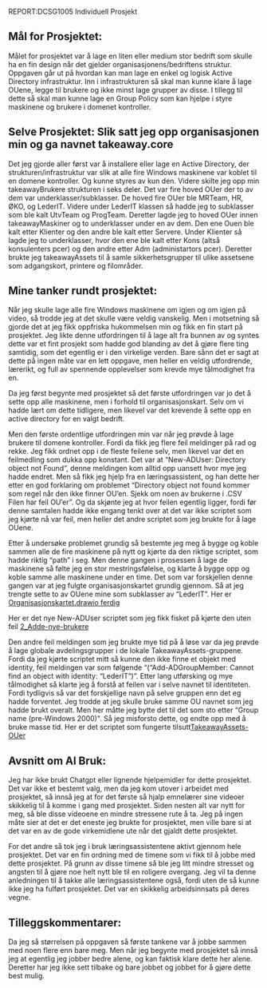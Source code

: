 REPORT:DCSG1005 Individuell Prosjekt 

## Mål for Prosjektet: 

Målet for prosjektet var å lage en liten eller medium stor bedrift som skulle ha en fin design når det gjelder organisasjonens/bedriftens struktur. Oppgaven går ut på hvordan kan man lage en enkel og logisk Active Directory infrastruktur. Inn i infrastrukturen så skal man kunne klare å lage OUene, legge til brukere og ikke minst lage grupper av disse. I tillegg til dette så skal man kunne lage en Group Policy som kan hjelpe i styre maskinene og brukere i domenet kontroller.    

## Selve Prosjektet: Slik satt jeg opp organisasjonen min og ga navnet takeaway.core 

Det jeg gjorde aller først var å installere eller lage en Active Directory, der strukturen/infrastruktur var slik at alle fire Windows maskinene var koblet til en domene kontroller. Og kunne styres av kun den. Videre skilte jeg opp min takeawayBrukere strukturen i seks deler. Det var fire hoved OUer der to av dem var underklasser/subklasser. De hoved fire OUer ble MRTeam, HR, ØKO, og LederIT. Videre under LederIT klassen så hadde jeg to subklasser som ble kalt UtvTeam og ProgTeam. Deretter lagde jeg to hoved OUer innen takeawayMaskiner og to underklasser under en av dem. Den ene Ouen ble kalt etter Klienter og den andre ble kalt etter Servere. Under Klienter så lagde jeg to underklasser, hvor den ene ble kalt etter Kons (altså konsulenters pcer) og den andre etter Adm (administartors pcer). Deretter brukte jeg takeawayAssets til å samle sikkerhetsgrupper til ulike assetsene som adgangskort, printere og filområder.  

## Mine tanker rundt prosjektet: 

Når jeg skulle lage alle fire Windows maskinene om igjen og om igjen på video, så trodde jeg at det skulle være veldig vanskelig. Men i motsetning så gjorde det at jeg fikk oppfriska hukommelsen min og fikk en fin start på prosjektet. Jeg likte denne utfordringen til å lage alt fra bunnen av og syntes dette var et fint prosjekt som hadde god blanding av det å gjøre flere ting samtidig, som det egentlig er i den virkelige verden. Bare sånn det er sagt at dette på ingen måte var en lett oppgave, men heller en veldig utfordrende, lærerikt, og full av spennende opplevelser som krevde mye tålmodighet fra en. 

Da jeg først begynte med prosjektet så det første utfordringen var jo det å sette opp alle maskinene, men i forhold til organisasjonskart. Selv om vi hadde lært om dette tidligere, men likevel var det krevende å sette opp en active directory for en valgt bedrift.  

Men den første ordentlige utfordringen min var når jeg prøvde å lage brukere til domene kontroller. Fordi da fikk jeg flere feil meldinger på rad og rekke. Jeg fikk ordnet opp i de fleste feilene selv, men likevel var det en feilmedling som dukka opp konstant. Det var at “New-ADUser: Directory object not Found”, denne meldingen kom alltid opp uansett hvor mye jeg hadde endret. Men så fikk jeg hjelp fra en læringsassistent, og han dette her etter en god forklaring om problemet “Directory object not found kommer som regel når den ikke finner OU’en. Sjekk om noen av brukerne i .CSV Filen har feil OU’er”. Og da skjønte jeg at hvor feilen egentlig ligger, fordi før denne samtalen hadde ikke engang tenkt over at det var ikke scriptet som jeg kjørte nå var feil, men heller det andre scriptet som jeg brukte for å lage OUene.  

Etter å undersøke problemet grundig så bestemte jeg meg å bygge og koble sammen alle de fire maskinene på nytt og kjørte da den riktige scriptet, som hadde riktig “path” i seg. Men denne gangen i prosessen å lage de maskinene så følte jeg en stor mestringsfølelse, og klarte å bygge opp og koble samme alle maskinene under en time. Det som var forskjellen denne gangen var at jeg fulgte organisasjonskartet grundig gjennom. Så at jeg trengte sette to av OUene mine som subklasser av “LederIT”. Her er [Organisasjonskartet.drawio ferdig](https://gitlab.stud.idi.ntnu.no/-/ide/project/tejbirs/dcsg1005-template-Project/edit/main/-/IMG-Bilde/Organisasjonskart.drawio__ferdig_.png ) 

Her er det nye New-ADUser scriptet som jeg fikk fisket på kjørte den uten feil [2_Adde-nye-brukere](https://gitlab.stud.idi.ntnu.no/tejbirs/dcsg1005-template-Project/-/raw/main/code/2_Adde-nye-brukere.ps1 ) 

Den andre feil meldingen som jeg brukte mye tid på å løse var da jeg prøvde å lage globale avdelingsgrupper i de lokale TakeawayAssets-gruppene. Fordi da jeg kjørte scriptet mitt så kunne den ikke finne et objekt med identity, feil meldingen var som følgende “(“Add-ADGroupMember: Cannot find an object with identity: “LederIT”)”. Etter lang utførsking og mye tålmodighet så klarte jeg å forstå at feilen var i selve navnet til identiteten. Fordi tydligvis så var det forskjellige navn på selve gruppen enn det eg hadde forventet. Jeg trodde at jeg skulle bruke samme OU navnet som jeg hadde brukt overalt. Men her måtte jeg bytte det til det som sto etter “Group name (pre-Windows 2000)". Så jeg misforsto dette, og endte opp med å bruke masse tid. Her er det scriptet som fungerte tilsutt[TakeawayAssets-OUer](https://gitlab.stud.idi.ntnu.no/tejbirs/dcsg1005-template-Project/-/raw/main/code/3_TakeawayAssets-OUer.ps1)

## Avsnitt om AI Bruk:

Jeg har ikke brukt Chatgpt eller lignende hjelpemidler for dette prosjektet. Det var ikke et bestemt valg, men da jeg kom utover i arbeidet med prosjektet, så innså jeg at for det første så hjalp emnelærer sine videoer skikkelig til å komme i gang med prosjektet. Siden nesten alt var nytt for meg, så ble disse videoene en mindre stressene rute å ta. Jeg på ingen måte sier at det er det eneste jeg brukte for prosjektet, men ville bare si at det var en av de gode virkemidlene ute når det gjaldt dette prosjektet.  

For det andre så tok jeg i bruk læringsassistentene aktivt gjennom hele prosjektet. Det var en fin ordning med de timene som vi fikk til å jobbe med dette prosjektet. På grunn av disse timene så ble jeg litt mindre stresset og angsten til å gjøre noe helt nytt ble til en roligere overgang. Jeg vil ta denne anledningen til å takke alle læringsassistentene også, fordi uten de så kunne ikke jeg ha fulført prosjektet. Det var en skikkelig arbeidsinnsats på deres vegne.   

## Tilleggskommentarer: 

Da jeg så størrelsen på oppgaven så første tankene var å jobbe sammen med noen flere enn bare meg. Men når jeg begynte med prosjektet så innså jeg at egentlig jeg jobber bedre alene, og kan faktisk klare dette her alene. Deretter har jeg ikke sett tilbake og bare jobbet og jobbet for å gjøre dette best mulig.
